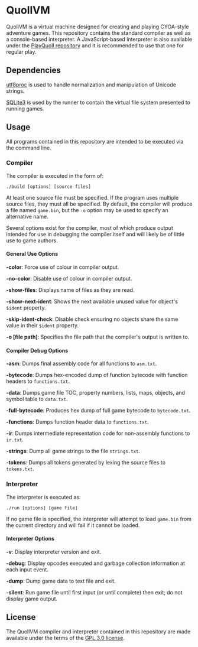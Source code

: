 # QuollVM

QuollVM is a virtual machine designed for creating and playing CYOA-style adventure games. This repository contains the standard compiler as well as a console-based interpreter. A JavaScript-based interpreter is also available under the [PlayQuoll repository](https://github.com/GrenDrake/playquoll) and it is recommended to use that one for regular play.

## Dependencies

[utf8proc](https://github.com/JuliaStrings/utf8proc/) is used to handle normalization and manipulation of Unicode strings.

[SQLite3](https://sqlite.org/) is used by the runner to contain the virtual file system presented to running games.

## Usage

All programs contained in this repository are intended to be executed via the command line.

### Compiler

The compiler is executed in the form of:

```
./build [options] [source files]
```

At least one source file must be specified. If the program uses multiple source files, they must all be specified. By default, the compiler will produce a file named `game.bin`, but the `-o` option may be used to specify an alternative name.

Several options exist for the compiler, most of which produce output intended for use in debugging the compiler itself and will likely be of little use to game authors.

#### General Use Options

**-color**: Force use of colour in compiler output.

**-no-color**: Disable use of colour in compiler output.

**-show-files**: Displays name of files as they are read.

**-show-next-ident**: Shows the next available unused value for object's `$ident` property.

**-skip-ident-check**: Disable check ensuring no objects share the same value in their `$ident` property.

**-o [file path]**: Specifies the file path that the compiler's output is written to.

#### Compiler Debug Options

**-asm**: Dumps final assembly code for all functions to `asm.txt`.

**-bytecode**: Dumps hex-encoded dump of function bytecode with function headers to `functions.txt`.

**-data**: Dumps game file TOC, property numbers, lists, maps, objects, and symbol table to `data.txt`.

**-full-bytecode**: Produces hex dump of full game bytecode to `bytecode.txt`.

**-functions**: Dumps function header data to `functions.txt`.

**-ir**: Dumps intermediate representation code for non-assembly functions to `ir.txt`.

**-strings**: Dump all game strings to the file `strings.txt`.

**-tokens**: Dumps all tokens generated by lexing the source files to `tokens.txt`.

### Interpreter

The interpreter is executed as:

```
./run [options] [game file]
```


If no game file is specified, the interpreter will attempt to load `game.bin` from the current directory and will fail if it cannot be loaded.

#### Interpreter Options

**-v**: Display interpreter version and exit.

**-debug**: Display opcodes executed and garbage collection information at each input event.

**-dump**: Dump game data to text file and exit.

**-silent**: Run game file until first input (or until complete) then exit; do not display game output.

## License

The QuollVM compiler and interpreter contained in this repository are made available under the terms of the [GPL 3.0 license](LICENSE).
